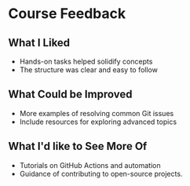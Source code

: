 # Course Feedback
## What I Liked
- Hands-on tasks helped solidify concepts
- The structure was clear and easy to follow

## What Could be Improved
- More examples of resolving common Git issues
- Include resources for exploring advanced topics

## What I'd like to See More Of
- Tutorials on GitHub Actions and automation
- Guidance of contributing to open-source projects.
